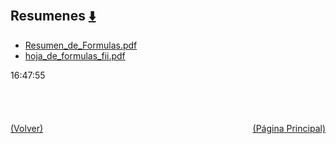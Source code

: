 
<html>
<body>
<h2>Resumenes <a href="https://downgit.github.io/#/home?url=https://github.com/Apuntes-FIUBA/Apuntes-Electronica/tree/main/82 - Física/8202 - Fisica II/Resumenes" style="font-size:20px">  ⬇️ </a></h2>
<ul>
    <li><a href="Resumen_de_Formulas.pdf">Resumen_de_Formulas.pdf</a></li>
    <li><a href="hoja_de_formulas_fii.pdf">hoja_de_formulas_fii.pdf</a></li>
</ul>
</body>
</html>






































16:47:55<br><br><br><br><br><a href="../" style="float: left">(Volver)</a> <a href="https://apuntes-fiuba.github.io/Apuntes-Electronica" style="float: right">(Página Principal)</a>
